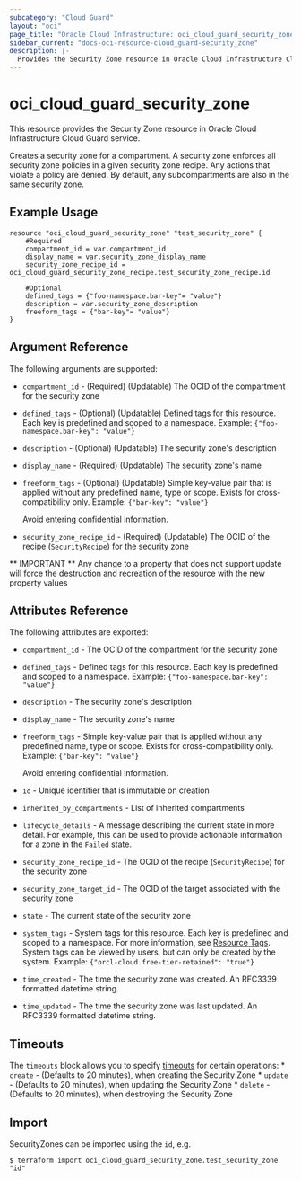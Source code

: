```yaml
---
subcategory: "Cloud Guard"
layout: "oci"
page_title: "Oracle Cloud Infrastructure: oci_cloud_guard_security_zone"
sidebar_current: "docs-oci-resource-cloud_guard-security_zone"
description: |-
  Provides the Security Zone resource in Oracle Cloud Infrastructure Cloud Guard service
---
```


# oci_cloud_guard_security_zone
This resource provides the Security Zone resource in Oracle Cloud Infrastructure Cloud Guard service.

Creates a security zone for a compartment. A security zone enforces all security zone policies in a given security zone recipe. Any actions that violate a policy are denied. By default, any subcompartments are also in the same security zone.


## Example Usage

```hcl
resource "oci_cloud_guard_security_zone" "test_security_zone" {
	#Required
	compartment_id = var.compartment_id
	display_name = var.security_zone_display_name
	security_zone_recipe_id = oci_cloud_guard_security_zone_recipe.test_security_zone_recipe.id

	#Optional
	defined_tags = {"foo-namespace.bar-key"= "value"}
	description = var.security_zone_description
	freeform_tags = {"bar-key"= "value"}
}
```

## Argument Reference

The following arguments are supported:

* `compartment_id` - (Required) (Updatable) The OCID of the compartment for the security zone
* `defined_tags` - (Optional) (Updatable) Defined tags for this resource. Each key is predefined and scoped to a namespace. Example: `{"foo-namespace.bar-key": "value"}` 
* `description` - (Optional) (Updatable) The security zone's description
* `display_name` - (Required) (Updatable) The security zone's name
* `freeform_tags` - (Optional) (Updatable) Simple key-value pair that is applied without any predefined name, type or scope. Exists for cross-compatibility only. Example: `{"bar-key": "value"}`

	Avoid entering confidential information. 
* `security_zone_recipe_id` - (Required) (Updatable) The OCID of the recipe (`SecurityRecipe`) for the security zone


** IMPORTANT **
Any change to a property that does not support update will force the destruction and recreation of the resource with the new property values

## Attributes Reference

The following attributes are exported:

* `compartment_id` - The OCID of the compartment for the security zone
* `defined_tags` - Defined tags for this resource. Each key is predefined and scoped to a namespace. Example: `{"foo-namespace.bar-key": "value"}` 
* `description` - The security zone's description
* `display_name` - The security zone's name
* `freeform_tags` - Simple key-value pair that is applied without any predefined name, type or scope. Exists for cross-compatibility only. Example: `{"bar-key": "value"}`

	Avoid entering confidential information. 
* `id` - Unique identifier that is immutable on creation
* `inherited_by_compartments` - List of inherited compartments
* `lifecycle_details` - A message describing the current state in more detail. For example, this can be used to provide actionable information for a zone in the `Failed` state.
* `security_zone_recipe_id` - The OCID of the recipe (`SecurityRecipe`) for the security zone
* `security_zone_target_id` - The OCID of the target associated with the security zone
* `state` - The current state of the security zone
* `system_tags` - System tags for this resource. Each key is predefined and scoped to a namespace. For more information, see [Resource Tags](https://docs.cloud.oracle.com/iaas/Content/General/Concepts/resourcetags.htm). System tags can be viewed by users, but can only be created by the system.  Example: `{"orcl-cloud.free-tier-retained": "true"}` 
* `time_created` - The time the security zone was created. An RFC3339 formatted datetime string.
* `time_updated` - The time the security zone was last updated. An RFC3339 formatted datetime string.

## Timeouts

The `timeouts` block allows you to specify [timeouts](https://registry.terraform.io/providers/hashicorp/oci/latest/docs/guides/changing_timeouts) for certain operations:
	* `create` - (Defaults to 20 minutes), when creating the Security Zone
	* `update` - (Defaults to 20 minutes), when updating the Security Zone
	* `delete` - (Defaults to 20 minutes), when destroying the Security Zone


## Import

SecurityZones can be imported using the `id`, e.g.

```
$ terraform import oci_cloud_guard_security_zone.test_security_zone "id"
```


